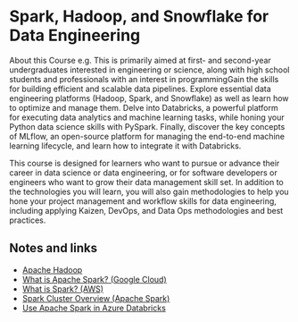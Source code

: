 # Spark, Hadoop, and Snowflake for Data Engineering
About this Course
e.g. This is primarily aimed at first- and second-year undergraduates interested in engineering or science, along with high school students and professionals with an interest in programmingGain the skills for building efficient and scalable data pipelines. Explore essential data engineering platforms (Hadoop, Spark, and Snowflake) as well as learn how to optimize and manage them. Delve into Databricks, a powerful platform for executing data analytics and machine learning tasks, while honing your Python data science skills with PySpark. Finally, discover the key concepts of MLflow, an open-source platform for managing the end-to-end machine learning lifecycle, and learn how to integrate it with Databricks.

This course is designed for learners who want to pursue or advance their career in data science or data engineering, or for software developers or engineers who want to grow their data management skill set. In addition to the technologies you will learn, you will also gain methodologies to help you hone your project management and workflow skills for data engineering, including applying Kaizen, DevOps, and Data Ops methodologies and best practices.


## Notes and links
- [Apache Hadoop](https://aws.amazon.com/emr/details/hadoop/what-is-hadoop/)
- [What is Apache Spark? (Google Cloud)](https://cloud.google.com/learn/what-is-apache-spark)
- [What is Spark? (AWS)](https://aws.amazon.com/big-data/what-is-spark/)
- [Spark Cluster Overview (Apache Spark)](https://spark.apache.org/docs/latest/cluster-overview.html)
- [Use Apache Spark in Azure Databricks](https://learn.microsoft.com/en-us/training/modules/use-apache-spark-azure-databricks/)
